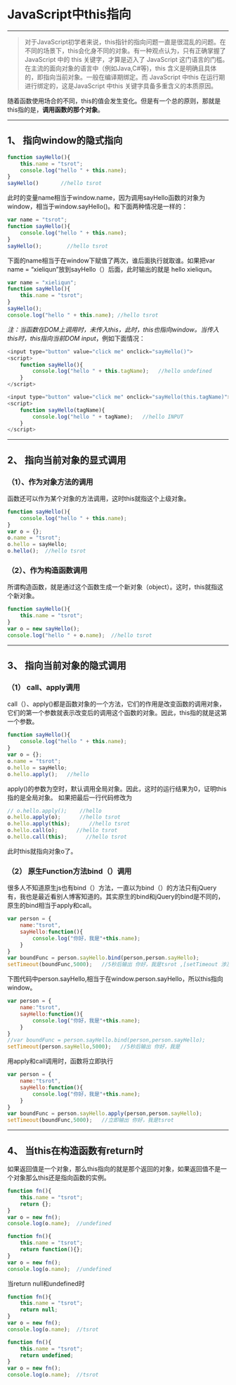 ﻿# JavaScript中this指向

------

> 对于JavaScript初学者来说，this指针的指向问题一直是很混乱的问题。在不同的场景下，this会化身不同的对象。有一种观点认为，只有正确掌握了
> JavaScript 中的 this 关键字，才算是迈入了 JavaScript
> 这门语言的门槛。在主流的面向对象的语言中（例如Java,C#等)，this 含义是明确且具体的，即指向当前对象。一般在编译期绑定。而
> JavaScript 中this 在运行期进行绑定的，这是JavaScript 中this 关键字具备多重含义的本质原因。

随着函数使用场合的不同，this的值会发生变化。但是有一个总的原则，那就是this指的是，**调用函数的那个对象**。


----------

## 1、	指向window的隐式指向
```javascript
function sayHello(){
    this.name = "tsrot";
    console.log("hello " + this.name);
}
sayHello()       //hello tsrot
```
此时的变量name相当于window.name，因为调用sayHello函数的对象为window，相当于window.sayHello()。和下面两种情况是一样的：
```javascript
var name = "tsrot";
function sayHello(){
    console.log("hello " + this.name);
}
sayHello();        //hello tsrot
```
下面的name相当于在window下赋值了两次，谁后面执行就取谁。如果把var name = “xieliqun”放到sayHello（）后面，此时输出的就是 hello xieliqun。
```javascript
var name = "xieliqun";
function sayHello(){
    this.name = "tsrot";
}
sayHello();       
console.log("hello " + this.name); //hello tsrot
```
*注：当函数在DOM上调用时，未传入this，此时，this也指向window。当传入this时，this指向当前DOM input*，例如下面情况：
```javascript
<input type="button" value="click me" onclick="sayHello()">
<script>
	function sayHello(){
    	console.log("hello " + this.tagName);   //hello undefined
    }
</script>
```
```javascript
<input type="button" value="click me" onclick="sayHello(this.tagName)">
<script>
	function sayHello(tagName){
    	console.log("hello " + tagName);   //hello INPUT
    }
</script>
```


----------
## 2、	指向当前对象的显式调用

### （1）、作为对象方法的调用
函数还可以作为某个对象的方法调用，这时this就指这个上级对象。
```javascript
function sayHello(){
    console.log("hello " + this.name);
}
var o = {};
o.name = "tsrot";
o.hello = sayHello;
o.hello();  //hello tsrot
```
### （2）、作为构造函数调用
所谓构造函数，就是通过这个函数生成一个新对象（object）。这时，this就指这个新对象。
```javascript
function sayHello(){
    this.name = "tsrot";
}
var o = new sayHello();
console.log("hello " + o.name);  //hello tsrot
```

----------


## 3、	指向当前对象的隐式调用
### （1）	call、apply调用
call（）、apply()都是函数对象的一个方法，它们的作用是改变函数的调用对象，它们的第一个参数就表示改变后的调用这个函数的对象。因此，this指的就是这第一个参数。
```javascript
function sayHello(){
    console.log("hello " + this.name);
}
var o = {};
o.name = "tsrot";
o.hello = sayHello;
o.hello.apply();   //hello
```
apply()的参数为空时，默认调用全局对象。因此，这时的运行结果为0，证明this指的是全局对象。
如果把最后一行代码修改为
```javascript
// o.hello.apply();    //hello
o.hello.apply(o);      //hello tsrot
o.hello.apply(this);      //hello tsrot
o.hello.call(o);      //hello tsrot
o.hello.call(this);      //hello tsrot
```
此时this就指向对象o了。
### （2）	原生Function方法bind（）调用
很多人不知道原生js也有bind（）方法，一直以为bind（）的方法只有jQuery有，我也是最近看别人博客知道的。其实原生的bind和jQuery的bind是不同的，原生的bind相当于apply和call。
```javascript
var person = {
    name:"tsrot",
    sayHello:function(){
        console.log("你好，我是"+this.name);
    }
}
var boundFunc = person.sayHello.bind(person,person.sayHello);
setTimeout(boundFunc,5000);   //5秒后输出 你好，我是tsrot ,[setTimeout 涉及一些执行栈的问题](https://developer.mozilla.org/en-US/docs/Web/API/WindowOrWorkerGlobalScope/setTimeout)，或者简单的理解,在浏览器中setTimeout是window的属性。
```
下图代码中person.sayHello,相当于在window.person.sayHello，所以this指向window。
```javascript
var person = {
    name:"tsrot",
    sayHello:function(){
        console.log("你好，我是"+this.name);
    }
}
//var boundFunc = person.sayHello.bind(person,person.sayHello);
setTimeout(person.sayHello,5000);   //5秒后输出 你好，我是
```
用apply和call调用时，函数将立即执行
```javascript
var person = {
    name:"tsrot",
    sayHello:function(){
        console.log("你好，我是"+this.name);
    }
}
var boundFunc = person.sayHello.apply(person,person.sayHello);
setTimeout(boundFunc,5000);   //立即输出 你好，我是tsrot
```


----------
## 4、	当this在构造函数有return时
如果返回值是一个对象，那么this指向的就是那个返回的对象，如果返回值不是一个对象那么this还是指向函数的实例。
```javascript
function fn(){
    this.name = "tsrot";
    return {};
}
var o = new fn();
console.log(o.name);  //undefined
```
```javascript
function fn(){
    this.name = "tsrot";
    return function(){};
}
var o = new fn();
console.log(o.name);  //undefined
```
当return null和undefined时
```javascript
function fn(){
    this.name = "tsrot";
    return null;
}
var o = new fn();
console.log(o.name);  //tsrot
```
```javascript
function fn(){
    this.name = "tsrot";
    return undefined;
}
var o = new fn();
console.log(o.name);  //tsrot
```

